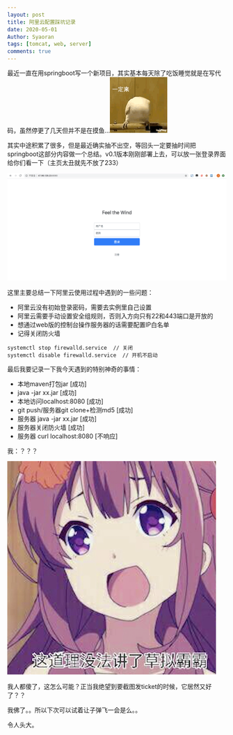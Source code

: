 ```yaml
---
layout: post
title: 阿里云配置踩坑记录
date: 2020-05-01
Author: Syaoran
tags: [tomcat, web, server]
comments: true
---
```


最近一直在用springboot写一个新项目，其实基本每天除了吃饭睡觉就是在写代码，虽然停更了几天但并不是在摸鱼...![i](../post_images/gugugu.gif)

其实中途积累了很多，但是最近确实抽不出空，等回头一定要抽时间把springboot这部分内容做一个总结。v0.1版本刚刚部署上去，可以放一张登录界面给你们看一下（主页太丑就先不放了233）

![i](../post_images/feelthewind_login.png)

这里主要总结一下阿里云使用过程中遇到的一些问题：

- 阿里云没有初始登录密码，需要去实例里自己设置
- 阿里云需要手动设置安全组规则，否则入方向只有22和443端口是开放的
- 想通过web版的控制台操作服务器的话需要配置IP白名单
- 记得关闭防火墙
```
systemctl stop firewalld.service  // 关闭
systemctl disable firewalld.service  // 开机不启动
```

> 
最后我要记录一下我今天遇到的特别神奇的事情：
> 
- 本地maven打包jar  					[成功]
- java -jar xx.jar  				[成功]
- 本地访问localhost:8080 				[成功]
- git push/服务器git clone+检测md5 	[成功]
- 服务器 java -jar xx.jar			[成功]
- 服务器关闭防火墙						[成功]
- 服务器 curl localhost:8080			[不响应]
> 
我：？？？
> 
![](../post_images/caonibaba.png)
> 
我人都傻了，这怎么可能？正当我绝望到要截图发ticket的时候，它居然又好了？？
> 
我佛了。。所以下次可以试着让子弹飞一会是么。。
> 
令人头大。















